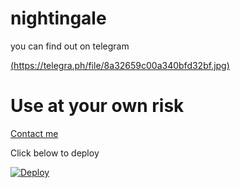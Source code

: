 # nightingale 

you can find out on telegram 

[(https://telegra.ph/file/8a32659c00a340bfd32bf.jpg)](@nightingale_official_bot)

# Use at your own risk


[Contact me](https://t.me/oru_bhadrakali_daasan)

 

Click below to deploy








[![Deploy](https://www.herokucdn.com/deploy/button.svg)](https://heroku.com/deploy?template=https://github.com/sakhaavvaavaj93/nightingale.git)

